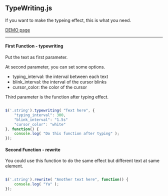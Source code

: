 <h2>TypeWriting.js</h2>

If you want to make the typeing effect, this is what you need.

[DEMO page](http://eddiewen-taiwan.github.io/typewriting/)

******************************

<h4>First Function - typewriting</h4>

Put the text as first parameter.

At second parameter, you can set some options.

<ul>
	<li>typing_interval: the interval between each text</li>
	<li>blink_interval: the interval of the cursor blinks</li>
	<li>cursor_color: the color of the cursor</li>
</ul>

Third parameter is the function after typing effect.

```javascript

$('.string').typewriting( "Text here", {
	"typing_interval": 300,
	"blink_interval": "1.5s"
	"cursor_color": "white"
}, function() {
	console.log( "Do this function after typing" );
});

```

<h4>Second Function - rewrite</h4>

You could use this function to do the same effect but different text at same element.

```javascript

$('.string').rewrite( "Another text here", function() {
	console.log( "Ya" );
});

```
